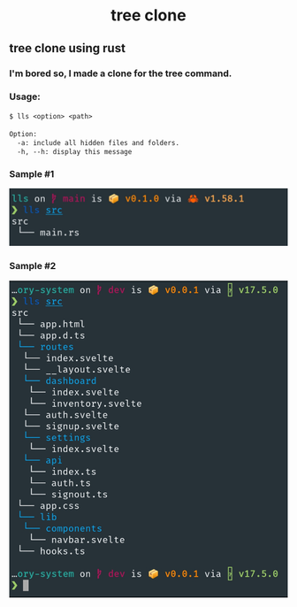 <h1 align="center">tree clone</h1>

## tree clone using rust

### I'm bored so, I made a clone for the tree command.

### Usage:
```terminal
$ lls <option> <path>

Option:
  -a: include all hidden files and folders.
  -h, --h: display this message
```

### Sample #1
![sample.jpg](./samples/sample.jpg)

### Sample #2
![sample2.jpg](./samples/sample2.jpg)
